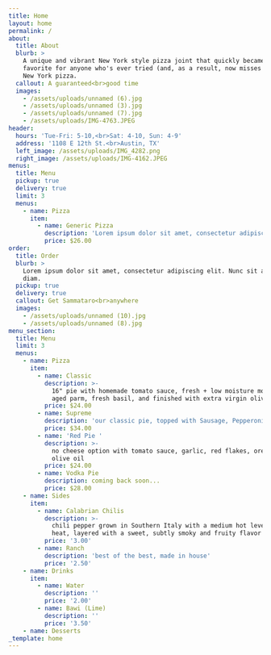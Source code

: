 ```yaml
---
title: Home
layout: home
permalink: /
about:
  title: About
  blurb: >
    A unique and vibrant New York style pizza joint that quickly became a
    favorite for anyone who's ever tried (and, as a result, now misses dearly)
    New York pizza.
  callout: A guaranteed<br>good time
  images:
    - /assets/uploads/unnamed (6).jpg
    - /assets/uploads/unnamed (3).jpg
    - /assets/uploads/unnamed (7).jpg
    - /assets/uploads/IMG-4763.JPEG
header:
  hours: 'Tue-Fri: 5-10,<br>Sat: 4-10, Sun: 4-9'
  address: '1108 E 12th St.<br>Austin, TX'
  left_image: /assets/uploads/IMG_4282.png
  right_image: /assets/uploads/IMG-4162.JPEG
menus:
  title: Menu
  pickup: true
  delivery: true
  limit: 3
  menus:
    - name: Pizza
      item:
        - name: Generic Pizza
          description: 'Lorem ipsum dolor sit amet, consectetur adipiscing elit.'
          price: $26.00
order:
  title: Order
  blurb: >
    Lorem ipsum dolor sit amet, consectetur adipiscing elit. Nunc sit amet nisl
    diam.
  pickup: true
  delivery: true
  callout: Get Sammataro<br>anywhere
  images:
    - /assets/uploads/unnamed (10).jpg
    - /assets/uploads/unnamed (8).jpg
menu_section:
  title: Menu
  limit: 3
  menus:
    - name: Pizza
      item:
        - name: Classic
          description: >-
            16" pie with homemade tomato sauce, fresh + low moisture mozzarella,
            aged parm, fresh basil, and finished with extra virgin olive oil
          price: $24.00
        - name: Supreme
          description: 'our classic pie, topped with Sausage, Pepperoni, Mushroom, & Shallot'
          price: $34.00
        - name: 'Red Pie '
          description: >-
            no cheese option with tomato sauce, garlic, red flakes, oregano,
            olive oil
          price: $24.00
        - name: Vodka Pie
          description: coming back soon...
          price: $28.00
    - name: Sides
      item:
        - name: Calabrian Chilis
          description: >-
            chili pepper grown in Southern Italy with a medium hot level of
            heat, layered with a sweet, subtly smoky and fruity flavor
          price: '3.00'
        - name: Ranch
          description: 'best of the best, made in house'
          price: '2.50'
    - name: Drinks
      item:
        - name: Water
          description: ''
          price: '2.00'
        - name: Bawi (Lime)
          description: ''
          price: '3.50'
    - name: Desserts
_template: home
---
```
























































